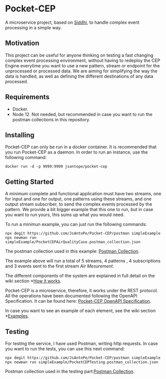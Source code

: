 # Pocket-CEP

A microservice project, based on [Siddhi](https://siddhi.io/), to handle complex event processing in a simple way.

## Motivation

This project can be useful for anyone thinking on testing a fast changing complex event processing environment, without having to redeploy the CEP Engine everytime you want to use a new pattern, stream or endpoint for the unprocessed or processed data. We are aiming for simplifying the way the data is handled, as well as defining the different destinations of any data processed.

## Requirements

* Docker.
* Node 12. Not needed, but recommended in case you want to run the postman collections in this repository.

## Installing

Pocket-CEP can only be run in a docker container. It is recommended that you run Pocket-CEP as a daemon. In order to run an instance, use the following command:

```
docker run -d -p 9999:9999 jsantope/pocket-cep
```

## Getting Started

A minimum complete and functional application must have two streams, one for input and one for output, one patterns using these streams, and one output stream subscriber, to send the complex events processed by the pattern. We provide a bit bigger example that this one to run, but in case you want to run yours, this sums up what you would need.

To run a minimun example, you can just run the following commands:

```
npx degit https://github.com/JsAntoPe/Pocket-CEP/postman simpleExample
npx newman run simpleExample/PocketCEPAirQualityCase.postman_collection.json
```

The postman collection used in this example: [Postman Collection](https://documenter.getpostman.com/view/9546113/T1DmEyqh).

The example above will run a total of 5 streams, 4 patterns , 4 subscriptions and 3 events sent to the first stream *Air Mesurement*.

The different components of the system are explained in full detail on the wiki section *[How it works](https://github.com/JsAntoPe/Pocket-CEP/wiki/How-it-works).

Pocket-CEP is a microservice, therefore, it works under the REST protocol. All the operations have been documented following the OpenAPI Specification. It can be found here: [Pocket-CEP OpenAPI Specification](https://app.swaggerhub.com/apis/JsAntoPe/pocket-cep/0.8.0).

In case you want to see an example of each element, see the wiki section *[Examples](https://github.com/JsAntoPe/Pocket-CEP/wiki/Examples).

## Testing

For testing the service, I have used Postman, writing http requests. In case you want to run the tests, you can use this next command:

```
npx degit https://github.com/JsAntoPe/Pocket-CEP/postman simpleExample
npx newman run simpleExample/PocketCEPTesting.postman_collection.json
```
Postman collection used in the testing part:[Postman Collection](https://documenter.getpostman.com/view/9546113/T1DmEyqo).
